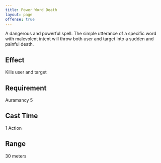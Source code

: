 ```yaml
---
title: Power Word Death
layout: page
offense: true
---
```


A dangerous and powerful spell. The simple utterance of a specific word with malevolent intent will throw both user and target into a sudden and painful death.
## Effect
  Kills user and target
## Requirement
  Auramancy 5
## Cast Time
  1 Action
## Range
  30 meters

